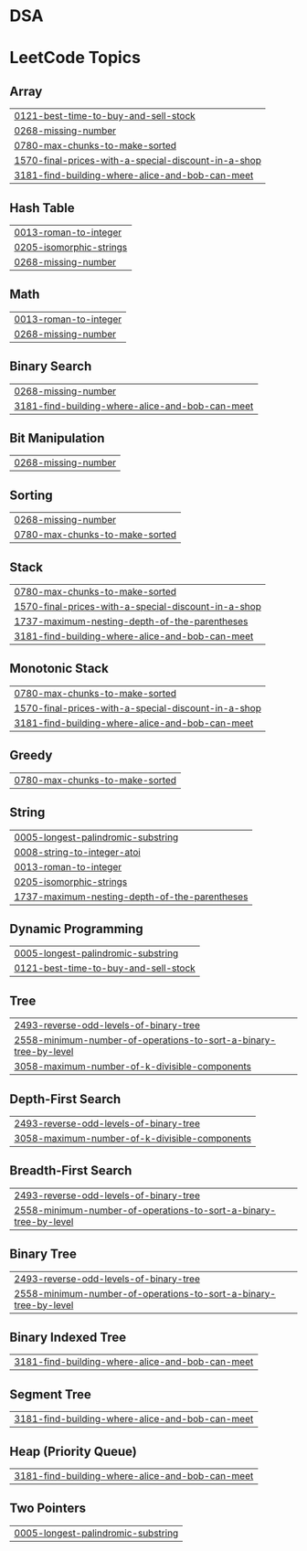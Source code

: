 # DSA


<!---LeetCode Topics Start-->
# LeetCode Topics
## Array
|  |
| ------- |
| [0121-best-time-to-buy-and-sell-stock](https://github.com/BEaANIKET/DSA/tree/master/0121-best-time-to-buy-and-sell-stock) |
| [0268-missing-number](https://github.com/BEaANIKET/DSA/tree/master/0268-missing-number) |
| [0780-max-chunks-to-make-sorted](https://github.com/BEaANIKET/DSA/tree/master/0780-max-chunks-to-make-sorted) |
| [1570-final-prices-with-a-special-discount-in-a-shop](https://github.com/BEaANIKET/DSA/tree/master/1570-final-prices-with-a-special-discount-in-a-shop) |
| [3181-find-building-where-alice-and-bob-can-meet](https://github.com/BEaANIKET/DSA/tree/master/3181-find-building-where-alice-and-bob-can-meet) |
## Hash Table
|  |
| ------- |
| [0013-roman-to-integer](https://github.com/BEaANIKET/DSA/tree/master/0013-roman-to-integer) |
| [0205-isomorphic-strings](https://github.com/BEaANIKET/DSA/tree/master/0205-isomorphic-strings) |
| [0268-missing-number](https://github.com/BEaANIKET/DSA/tree/master/0268-missing-number) |
## Math
|  |
| ------- |
| [0013-roman-to-integer](https://github.com/BEaANIKET/DSA/tree/master/0013-roman-to-integer) |
| [0268-missing-number](https://github.com/BEaANIKET/DSA/tree/master/0268-missing-number) |
## Binary Search
|  |
| ------- |
| [0268-missing-number](https://github.com/BEaANIKET/DSA/tree/master/0268-missing-number) |
| [3181-find-building-where-alice-and-bob-can-meet](https://github.com/BEaANIKET/DSA/tree/master/3181-find-building-where-alice-and-bob-can-meet) |
## Bit Manipulation
|  |
| ------- |
| [0268-missing-number](https://github.com/BEaANIKET/DSA/tree/master/0268-missing-number) |
## Sorting
|  |
| ------- |
| [0268-missing-number](https://github.com/BEaANIKET/DSA/tree/master/0268-missing-number) |
| [0780-max-chunks-to-make-sorted](https://github.com/BEaANIKET/DSA/tree/master/0780-max-chunks-to-make-sorted) |
## Stack
|  |
| ------- |
| [0780-max-chunks-to-make-sorted](https://github.com/BEaANIKET/DSA/tree/master/0780-max-chunks-to-make-sorted) |
| [1570-final-prices-with-a-special-discount-in-a-shop](https://github.com/BEaANIKET/DSA/tree/master/1570-final-prices-with-a-special-discount-in-a-shop) |
| [1737-maximum-nesting-depth-of-the-parentheses](https://github.com/BEaANIKET/DSA/tree/master/1737-maximum-nesting-depth-of-the-parentheses) |
| [3181-find-building-where-alice-and-bob-can-meet](https://github.com/BEaANIKET/DSA/tree/master/3181-find-building-where-alice-and-bob-can-meet) |
## Monotonic Stack
|  |
| ------- |
| [0780-max-chunks-to-make-sorted](https://github.com/BEaANIKET/DSA/tree/master/0780-max-chunks-to-make-sorted) |
| [1570-final-prices-with-a-special-discount-in-a-shop](https://github.com/BEaANIKET/DSA/tree/master/1570-final-prices-with-a-special-discount-in-a-shop) |
| [3181-find-building-where-alice-and-bob-can-meet](https://github.com/BEaANIKET/DSA/tree/master/3181-find-building-where-alice-and-bob-can-meet) |
## Greedy
|  |
| ------- |
| [0780-max-chunks-to-make-sorted](https://github.com/BEaANIKET/DSA/tree/master/0780-max-chunks-to-make-sorted) |
## String
|  |
| ------- |
| [0005-longest-palindromic-substring](https://github.com/BEaANIKET/DSA/tree/master/0005-longest-palindromic-substring) |
| [0008-string-to-integer-atoi](https://github.com/BEaANIKET/DSA/tree/master/0008-string-to-integer-atoi) |
| [0013-roman-to-integer](https://github.com/BEaANIKET/DSA/tree/master/0013-roman-to-integer) |
| [0205-isomorphic-strings](https://github.com/BEaANIKET/DSA/tree/master/0205-isomorphic-strings) |
| [1737-maximum-nesting-depth-of-the-parentheses](https://github.com/BEaANIKET/DSA/tree/master/1737-maximum-nesting-depth-of-the-parentheses) |
## Dynamic Programming
|  |
| ------- |
| [0005-longest-palindromic-substring](https://github.com/BEaANIKET/DSA/tree/master/0005-longest-palindromic-substring) |
| [0121-best-time-to-buy-and-sell-stock](https://github.com/BEaANIKET/DSA/tree/master/0121-best-time-to-buy-and-sell-stock) |
## Tree
|  |
| ------- |
| [2493-reverse-odd-levels-of-binary-tree](https://github.com/BEaANIKET/DSA/tree/master/2493-reverse-odd-levels-of-binary-tree) |
| [2558-minimum-number-of-operations-to-sort-a-binary-tree-by-level](https://github.com/BEaANIKET/DSA/tree/master/2558-minimum-number-of-operations-to-sort-a-binary-tree-by-level) |
| [3058-maximum-number-of-k-divisible-components](https://github.com/BEaANIKET/DSA/tree/master/3058-maximum-number-of-k-divisible-components) |
## Depth-First Search
|  |
| ------- |
| [2493-reverse-odd-levels-of-binary-tree](https://github.com/BEaANIKET/DSA/tree/master/2493-reverse-odd-levels-of-binary-tree) |
| [3058-maximum-number-of-k-divisible-components](https://github.com/BEaANIKET/DSA/tree/master/3058-maximum-number-of-k-divisible-components) |
## Breadth-First Search
|  |
| ------- |
| [2493-reverse-odd-levels-of-binary-tree](https://github.com/BEaANIKET/DSA/tree/master/2493-reverse-odd-levels-of-binary-tree) |
| [2558-minimum-number-of-operations-to-sort-a-binary-tree-by-level](https://github.com/BEaANIKET/DSA/tree/master/2558-minimum-number-of-operations-to-sort-a-binary-tree-by-level) |
## Binary Tree
|  |
| ------- |
| [2493-reverse-odd-levels-of-binary-tree](https://github.com/BEaANIKET/DSA/tree/master/2493-reverse-odd-levels-of-binary-tree) |
| [2558-minimum-number-of-operations-to-sort-a-binary-tree-by-level](https://github.com/BEaANIKET/DSA/tree/master/2558-minimum-number-of-operations-to-sort-a-binary-tree-by-level) |
## Binary Indexed Tree
|  |
| ------- |
| [3181-find-building-where-alice-and-bob-can-meet](https://github.com/BEaANIKET/DSA/tree/master/3181-find-building-where-alice-and-bob-can-meet) |
## Segment Tree
|  |
| ------- |
| [3181-find-building-where-alice-and-bob-can-meet](https://github.com/BEaANIKET/DSA/tree/master/3181-find-building-where-alice-and-bob-can-meet) |
## Heap (Priority Queue)
|  |
| ------- |
| [3181-find-building-where-alice-and-bob-can-meet](https://github.com/BEaANIKET/DSA/tree/master/3181-find-building-where-alice-and-bob-can-meet) |
## Two Pointers
|  |
| ------- |
| [0005-longest-palindromic-substring](https://github.com/BEaANIKET/DSA/tree/master/0005-longest-palindromic-substring) |
<!---LeetCode Topics End-->